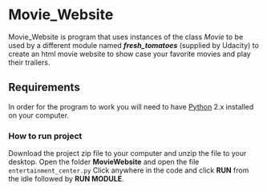 # Movie_Website 
Movie_Website is program that uses instances of the class _Movie_ to be used by a different module named **_fresh_tomatoes_** (supplied by Udacity) to create an html movie website to show case your favorite movies and play their trailers.

## Requirements
In order for the program to work you will need to have [Python](https://www.python.org/downloads/ ) 2.x installed on your computer.

### How to run project
Download the project zip file to your computer and unzip the file to your desktop.
Open the folder **MovieWebsite** and open the file `entertainment_center.py`
Click anywhere in the code and click **RUN** from the idle followed by **RUN MODULE**.



 
 
